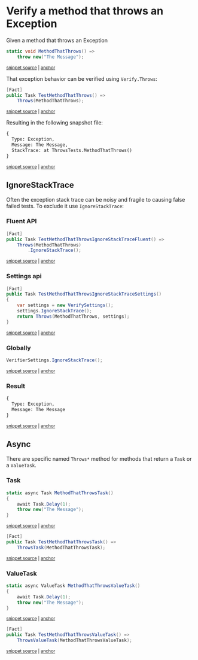 <!--
GENERATED FILE - DO NOT EDIT
This file was generated by [MarkdownSnippets](https://github.com/SimonCropp/MarkdownSnippets).
Source File: /docs/mdsource/throws.source.md
To change this file edit the source file and then run MarkdownSnippets.
-->

# Verify a method that throws an Exception

Given a method that throws an Exception

<!-- snippet: MethodThatThrows -->
<a id='snippet-methodthatthrows'></a>
```cs
static void MethodThatThrows() =>
    throw new("The Message");
```
<sup><a href='/src/Verify.Tests/ThrowsTests.cs#L45-L50' title='Snippet source file'>snippet source</a> | <a href='#snippet-methodthatthrows' title='Start of snippet'>anchor</a></sup>
<!-- endSnippet -->

That exception behavior can be verified using `Verify.Throws`:

<!-- snippet: TestMethodThatThrows -->
<a id='snippet-testmethodthatthrows'></a>
```cs
[Fact]
public Task TestMethodThatThrows() =>
    Throws(MethodThatThrows);
```
<sup><a href='/src/Verify.Tests/ThrowsTests.cs#L7-L13' title='Snippet source file'>snippet source</a> | <a href='#snippet-testmethodthatthrows' title='Start of snippet'>anchor</a></sup>
<!-- endSnippet -->

Resulting in the following snapshot file:

<!-- snippet: ThrowsTests.TestMethodThatThrows.verified.txt -->
<a id='snippet-ThrowsTests.TestMethodThatThrows.verified.txt'></a>
```txt
{
  Type: Exception,
  Message: The Message,
  StackTrace: at ThrowsTests.MethodThatThrows()
}
```
<sup><a href='/src/Verify.Tests/ThrowsTests.TestMethodThatThrows.verified.txt#L1-L5' title='Snippet source file'>snippet source</a> | <a href='#snippet-ThrowsTests.TestMethodThatThrows.verified.txt' title='Start of snippet'>anchor</a></sup>
<!-- endSnippet -->


## IgnoreStackTrace

Often the exception stack trace can be noisy and fragile to causing false failed tests. To exclude it use `IgnoreStackTrace`:


### Fluent API

<!-- snippet: TestMethodThatThrowsIgnoreStackTraceFluent -->
<a id='snippet-testmethodthatthrowsignorestacktracefluent'></a>
```cs
[Fact]
public Task TestMethodThatThrowsIgnoreStackTraceFluent() =>
    Throws(MethodThatThrows)
        .IgnoreStackTrace();
```
<sup><a href='/src/Verify.Tests/ThrowsTests.cs#L15-L22' title='Snippet source file'>snippet source</a> | <a href='#snippet-testmethodthatthrowsignorestacktracefluent' title='Start of snippet'>anchor</a></sup>
<!-- endSnippet -->


### Settings api

<!-- snippet: TestMethodThatThrowsIgnoreStackTraceSettings -->
<a id='snippet-testmethodthatthrowsignorestacktracesettings'></a>
```cs
[Fact]
public Task TestMethodThatThrowsIgnoreStackTraceSettings()
{
    var settings = new VerifySettings();
    settings.IgnoreStackTrace();
    return Throws(MethodThatThrows, settings);
}
```
<sup><a href='/src/Verify.Tests/ThrowsTests.cs#L24-L34' title='Snippet source file'>snippet source</a> | <a href='#snippet-testmethodthatthrowsignorestacktracesettings' title='Start of snippet'>anchor</a></sup>
<!-- endSnippet -->


### Globally

<!-- snippet: IgnoreStackTraceGlobal -->
<a id='snippet-ignorestacktraceglobal'></a>
```cs
VerifierSettings.IgnoreStackTrace();
```
<sup><a href='/src/Verify.Tests/ThrowsTests.cs#L38-L42' title='Snippet source file'>snippet source</a> | <a href='#snippet-ignorestacktraceglobal' title='Start of snippet'>anchor</a></sup>
<!-- endSnippet -->


### Result

<!-- snippet: ThrowsTests.TestMethodThatThrowsIgnoreStackTraceFluent.verified.txt -->
<a id='snippet-ThrowsTests.TestMethodThatThrowsIgnoreStackTraceFluent.verified.txt'></a>
```txt
{
  Type: Exception,
  Message: The Message
}
```
<sup><a href='/src/Verify.Tests/ThrowsTests.TestMethodThatThrowsIgnoreStackTraceFluent.verified.txt#L1-L4' title='Snippet source file'>snippet source</a> | <a href='#snippet-ThrowsTests.TestMethodThatThrowsIgnoreStackTraceFluent.verified.txt' title='Start of snippet'>anchor</a></sup>
<!-- endSnippet -->


## Async

There are specific named `Throws*` method for methods that return a `Task` or a `ValueTask`.


### Task

<!-- snippet: MethodThatThrowsTask -->
<a id='snippet-methodthatthrowstask'></a>
```cs
static async Task MethodThatThrowsTask()
{
    await Task.Delay(1);
    throw new("The Message");
}
```
<sup><a href='/src/Verify.Tests/ThrowsTests.cs#L62-L70' title='Snippet source file'>snippet source</a> | <a href='#snippet-methodthatthrowstask' title='Start of snippet'>anchor</a></sup>
<!-- endSnippet -->

<!-- snippet: TestMethodThatThrowsTask -->
<a id='snippet-testmethodthatthrowstask'></a>
```cs
[Fact]
public Task TestMethodThatThrowsTask() =>
    ThrowsTask(MethodThatThrowsTask);
```
<sup><a href='/src/Verify.Tests/ThrowsTests.cs#L54-L60' title='Snippet source file'>snippet source</a> | <a href='#snippet-testmethodthatthrowstask' title='Start of snippet'>anchor</a></sup>
<!-- endSnippet -->


### ValueTask

<!-- snippet: MethodThatThrowsValueTask -->
<a id='snippet-methodthatthrowsvaluetask'></a>
```cs
static async ValueTask MethodThatThrowsValueTask()
{
    await Task.Delay(1);
    throw new("The Message");
}
```
<sup><a href='/src/Verify.Tests/ThrowsTests.cs#L80-L88' title='Snippet source file'>snippet source</a> | <a href='#snippet-methodthatthrowsvaluetask' title='Start of snippet'>anchor</a></sup>
<!-- endSnippet -->

<!-- snippet: TestMethodThatThrowsValueTask -->
<a id='snippet-testmethodthatthrowsvaluetask'></a>
```cs
[Fact]
public Task TestMethodThatThrowsValueTask() =>
    ThrowsValueTask(MethodThatThrowsValueTask);
```
<sup><a href='/src/Verify.Tests/ThrowsTests.cs#L72-L78' title='Snippet source file'>snippet source</a> | <a href='#snippet-testmethodthatthrowsvaluetask' title='Start of snippet'>anchor</a></sup>
<!-- endSnippet -->
